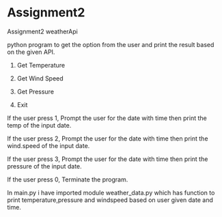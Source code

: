 # Assignment2
Assignment2 weatherApi

python program to get the option from the user and print the result based on the given API.


1. Get Temperature

2. Get Wind Speed

3. Get Pressure

0. Exit


If the user press 1, Prompt the user for the date with time then print the temp of the input date.

If the user press 2, Prompt the user for the date with time then print the wind.speed of the input date.

If the user press 3, Prompt the user for the date with time then print the pressure of the input date.

If the user press 0, Terminate the program.

In main.py i have imported module weather_data.py which has function to print temperature,pressure and windspeed based on user given date and time.
